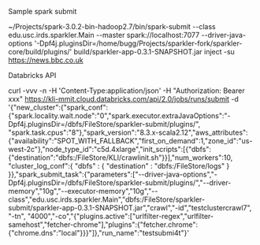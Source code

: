 Sample spark submit


 ~/Projects/spark-3.0.2-bin-hadoop2.7/bin/spark-submit --class edu.usc.irds.sparkler.Main --master spark://localhost:7077 --driver-java-options '-Dpf4j.pluginsDir=/home/bugg/Projects/sparkler-fork/sparkler-core/build/plugins/' build/sparkler-app-0.3.1-SNAPSHOT.jar inject -su https://news.bbc.co.uk

Databricks API

curl -vvv -n -H 'Content-Type:application/json' -H "Authorization: Bearer xxx" https://kli-mmit.cloud.databricks.com/api/2.0/jobs/runs/submit -d '{"new_cluster":{"spark_conf":{"spark.locality.wait.node":"0","spark.executor.extraJavaOptions":"-Dpf4j.pluginsDir=/dbfs/FileStore/sparkler-submit/plugins/", "spark.task.cpus":"8"},"spark_version":"8.3.x-scala2.12","aws_attributes":{"availability":"SPOT_WITH_FALLBACK","first_on_demand":1,"zone_id":"us-west-2c"},"node_type_id":"c5d.4xlarge","init_scripts":[{"dbfs":{"destination":"dbfs:/FileStore/KLI/crawlinit.sh"}}],"num_workers":10, "cluster_log_conf":{ "dbfs" : { "destination" : "dbfs:/FileStore/logs" } }},"spark_submit_task":{"parameters":["--driver-java-options","-Dpf4j.pluginsDir=/dbfs/FileStore/sparkler-submit/plugins/","--driver-memory","10g","--executor-memory","10g","--class","edu.usc.irds.sparkler.Main","dbfs:/FileStore/sparkler-submit/sparkler-app-0.3.1-SNAPSHOT.jar","crawl","-id","testclustercrawl7", "-tn", "4000","-co","{\"plugins.active\":[\"urlfilter-regex\",\"urlfilter-samehost\",\"fetcher-chrome\"],\"plugins\":{\"fetcher.chrome\":{\"chrome.dns\":\"local\"}}}"]},"run_name":"testsubmi4t"}'
